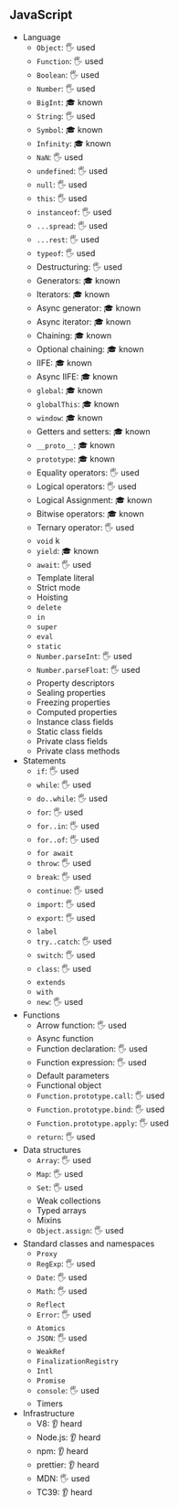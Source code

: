## JavaScript

- Language
  - `Object`: 🖐️ used
  - `Function`: 🖐️ used
  - `Boolean`: 🖐️ used
  - `Number`: 🖐️ used
  - `BigInt`: 🎓 known
  - `String`: 🖐️ used
  - `Symbol`: 🎓 known
  - `Infinity`: 🎓 known
  - `NaN`: 🖐️ used
  - `undefined`: 🖐️ used
  - `null`: 🖐️ used
  - `this`: 🖐️ used
  - `instanceof`: 🖐️ used
  - `...spread`: 🖐️ used
  - `...rest`: 🖐️ used
  - `typeof`: 🖐️ used
  - Destructuring: 🖐️ used
  - Generators: 🎓 known
  - Iterators: 🎓 known
  - Async generator: 🎓 known
  - Async iterator: 🎓 known
  - Chaining: 🎓 known
  - Optional chaining: 🎓 known
  - IIFE: 🎓 known
  - Async IIFE: 🎓 known
  - `global`: 🎓 known
  - `globalThis`: 🎓 known
  - `window`: 🎓 known
  - Getters and setters: 🎓 known
  - `__proto__`: 🎓 known
  - `prototype`: 🎓 known
  - Equality operators: 🖐️ used
  - Logical operators: 🖐️ used
  - Logical Assignment: 🎓 known
  - Bitwise operators: 🎓 known
  - Ternary operator: 🖐️ used
  - `void` k
  - `yield`: 🎓 known
  - `await`: 🖐️ used
  - Template literal
  - Strict mode
  - Hoisting
  - `delete`
  - `in`
  - `super`
  - `eval`
  - `static`
  - `Number.parseInt`: 🖐️ used
  - `Number.parseFloat`: 🖐️ used
  - Property descriptors
  - Sealing properties
  - Freezing properties
  - Computed properties
  - Instance class fields
  - Static class fields
  - Private class fields
  - Private class methods
- Statements
  - `if`: 🖐️ used
  - `while`: 🖐️ used
  - `do..while`: 🖐️ used
  - `for`: 🖐️ used
  - `for..in`: 🖐️ used
  - `for..of`: 🖐️ used
  - `for await`
  - `throw`: 🖐️ used
  - `break`: 🖐️ used
  - `continue`: 🖐️ used
  - `import`: 🖐️ used
  - `export`: 🖐️ used
  - `label`
  - `try..catch`: 🖐️ used
  - `switch`: 🖐️ used
  - `class`: 🖐️ used
  - `extends`
  - `with`
  - `new`: 🖐️ used
- Functions
  - Arrow function: 🖐️ used
  - Async function
  - Function declaration: 🖐️ used
  - Function expression: 🖐️ used
  - Default parameters
  - Functional object
  - `Function.prototype.call`: 🖐️ used
  - `Function.prototype.bind`: 🖐️ used
  - `Function.prototype.apply`: 🖐️ used
  - `return`: 🖐️ used
- Data structures
  - `Array`: 🖐️ used
  - `Map`: 🖐️ used
  - `Set`: 🖐️ used
  - Weak collections
  - Typed arrays
  - Mixins
  - `Object.assign`: 🖐️ used
- Standard classes and namespaces
  - `Proxy`
  - `RegExp`: 🖐️ used
  - `Date`: 🖐️ used
  - `Math`: 🖐️ used
  - `Reflect`
  - `Error`: 🖐️ used
  - `Atomics`
  - `JSON`: 🖐️ used
  - `WeakRef`
  - `FinalizationRegistry`
  - `Intl`
  - `Promise`
  - `console`: 🖐️ used
  - Timers
- Infrastructure
  - V8: 👂 heard
  - Node.js: 👂 heard
  - npm: 👂 heard
  - prettier: 👂 heard
  - MDN: 🖐️ used
  - TC39: 👂 heard
